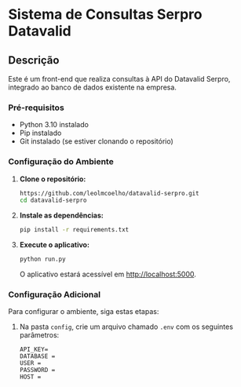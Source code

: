 # Sistema de Consultas Serpro Datavalid

## Descrição
Este é um front-end que realiza consultas à API do Datavalid Serpro, integrado ao banco de dados existente na empresa.

### Pré-requisitos
- Python 3.10 instalado
- Pip instalado
- Git instalado (se estiver clonando o repositório)

### Configuração do Ambiente
1. **Clone o repositório:**
    ```bash
    https://github.com/leolmcoelho/datavalid-serpro.git
    cd datavalid-serpro
    ```

2. **Instale as dependências:**
    ```bash
    pip install -r requirements.txt
    ```

3. **Execute o aplicativo:**
    ```bash
    python run.py
    ```
   O aplicativo estará acessível em [http://localhost:5000](http://localhost:5000).

### Configuração Adicional
Para configurar o ambiente, siga estas etapas:

1. Na pasta `config`, crie um arquivo chamado `.env` com os seguintes parâmetros:

    ```env
    API_KEY= 
    DATABASE = 
    USER = 
    PASSWORD = 
    HOST = 
    ```
